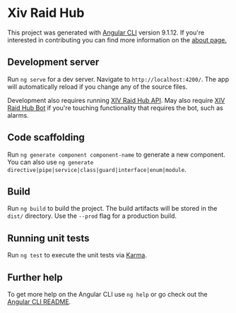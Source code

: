 # Xiv Raid Hub

This project was generated with [Angular CLI](https://github.com/angular/angular-cli) version 9.1.12. If you're interested in contributing you can find more information on the [about page.](http://www.xivraidhub.com/about)

## Development server

Run `ng serve` for a dev server. Navigate to `http://localhost:4200/`. The app will automatically reload if you change any of the source files.

Development also requires running [XIV Raid Hub API](https://github.com/smithk58/xiv-raid-hub-api). May also require [XIV Raid Hub Bot](https://github.com/smithk58/xiv-raid-hub-bot) if you're touching functionality that requires the bot, such as alarms.

## Code scaffolding

Run `ng generate component component-name` to generate a new component. You can also use `ng generate directive|pipe|service|class|guard|interface|enum|module`.

## Build

Run `ng build` to build the project. The build artifacts will be stored in the `dist/` directory. Use the `--prod` flag for a production build.

## Running unit tests

Run `ng test` to execute the unit tests via [Karma](https://karma-runner.github.io).

## Further help

To get more help on the Angular CLI use `ng help` or go check out the [Angular CLI README](https://github.com/angular/angular-cli/blob/master/README.md).
